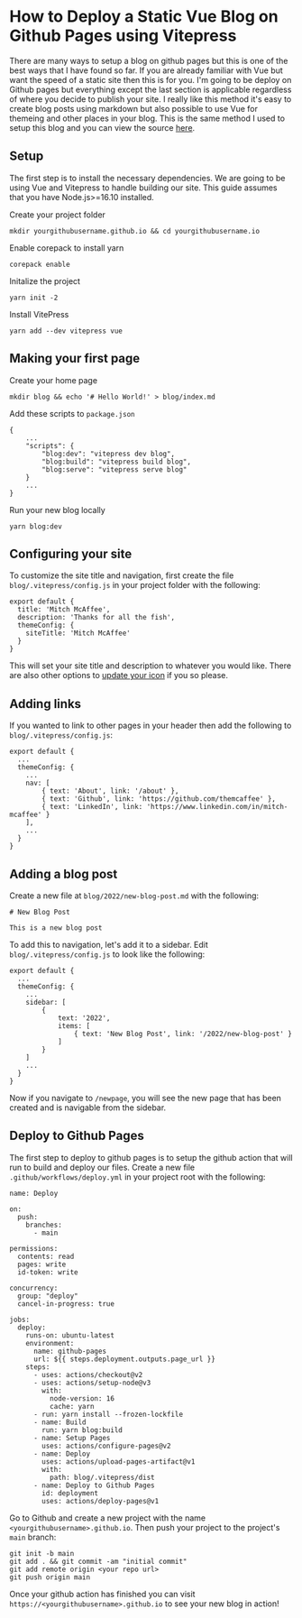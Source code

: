 # How to Deploy a Static Vue Blog on Github Pages using Vitepress

There are many ways to setup a blog on github pages but this is one of the best ways that I have found so far. If you are 
already familiar with Vue but want the speed of a static site then this is for you. I'm going to be deploy on Github pages
but everything except the last section is applicable regardless of where you decide to publish your site. I really like this method
it's easy to create blog posts using markdown but also possible to use Vue for themeing and other places in your blog. This is the same
method I used to setup this blog and you can view the source [here](https://github.com/themcaffee/themcaffee.github.io).


## Setup

The first step is to install the necessary dependencies. We are going to be using Vue and Vitepress to handle building our site. This guide
assumes that you have Node.js>=16.10 installed.

Create your project folder
```
mkdir yourgithubusername.github.io && cd yourgithubusername.io
```

Enable corepack to install yarn
```
corepack enable
```

Initalize the project
```
yarn init -2
```

Install VitePress
```
yarn add --dev vitepress vue
```


## Making your first page

Create your home page
```
mkdir blog && echo '# Hello World!' > blog/index.md
```

Add these scripts to `package.json`
```
{
    ...
    "scripts": {
        "blog:dev": "vitepress dev blog",
        "blog:build": "vitepress build blog",
        "blog:serve": "vitepress serve blog"
    }
    ...
}
```

Run your new blog locally
```
yarn blog:dev
```


## Configuring your site

To customize the site title and navigation, first create the file `blog/.vitepress/config.js` in your project folder with the following:
```
export default {
  title: 'Mitch McAffee',
  description: 'Thanks for all the fish',
  themeConfig: {
    siteTitle: 'Mitch McAffee'
  }
}
```
This will set your site title and description to whatever you would like. There are also other options to [update your icon](https://vitepress.vuejs.org/config/theme-configs) if you so please.

## Adding links

If you wanted to link to other pages in your header then add the following to `blog/.vitepress/config.js`:

```
export default {
  ...
  themeConfig: {
    ...
    nav: [
        { text: 'About', link: '/about' },
        { text: 'Github', link: 'https://github.com/themcaffee' },
        { text: 'LinkedIn', link: 'https://www.linkedin.com/in/mitch-mcaffee' }
    ],
    ...
  }
}
```

## Adding a blog post

Create a new file at `blog/2022/new-blog-post.md` with the following:
```
# New Blog Post

This is a new blog post
```

To add this to navigation, let's add it to a sidebar. Edit `blog/.vitepress/config.js` to look like the following:
```
export default {
  ...
  themeConfig: {
    ...
    sidebar: [
        {
            text: '2022',
            items: [
                { text: 'New Blog Post', link: '/2022/new-blog-post' }
            ]
        }
    ]
    ...
  }
}
```
Now if you navigate to `/newpage`, you will see the new page that has been created and is navigable from the sidebar.


## Deploy to Github Pages

The first step to deploy to github pages is to setup the github action that will run to build and deploy our files. Create a new file `.github/workflows/deploy.yml` in your project root with the following:
```
name: Deploy

on:
  push:
    branches:
      - main

permissions:
  contents: read
  pages: write
  id-token: write

concurrency:
  group: "deploy"
  cancel-in-progress: true

jobs:
  deploy:
    runs-on: ubuntu-latest
    environment:
      name: github-pages
      url: ${{ steps.deployment.outputs.page_url }}
    steps:
      - uses: actions/checkout@v2
      - uses: actions/setup-node@v3
        with:
          node-version: 16
          cache: yarn
      - run: yarn install --frozen-lockfile
      - name: Build
        run: yarn blog:build
      - name: Setup Pages
        uses: actions/configure-pages@v2
      - name: Deploy
        uses: actions/upload-pages-artifact@v1
        with:
          path: blog/.vitepress/dist
      - name: Deploy to Github Pages
        id: deployment
        uses: actions/deploy-pages@v1
```

Go to Github and create a new project with the name `<yourgithubusername>.github.io`. Then push your project to the project's `main` branch:
```
git init -b main
git add . && git commit -am "initial commit"
git add remote origin <your repo url>
git push origin main
```

Once your github action has finished you can visit `https://<yourgithubusername>.github.io` to see your new blog in action!

